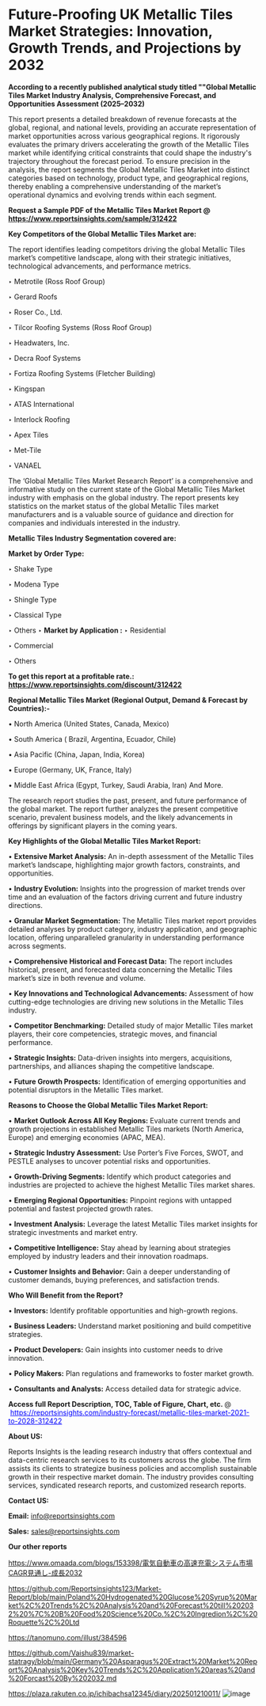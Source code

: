 # Future-Proofing UK Metallic Tiles Market Strategies: Innovation, Growth Trends, and Projections by 2032

<strong>According to a recently published analytical study titled ""Global Metallic Tiles Market Industry Analysis, Comprehensive Forecast, and Opportunities Assessment (2025–2032)</strong>

This report presents a detailed breakdown of revenue forecasts at the global, regional, and national levels, providing an accurate representation of market opportunities across various geographical regions. It rigorously evaluates the primary drivers accelerating the growth of the Metallic Tiles market while identifying critical constraints that could shape the industry's trajectory throughout the forecast period. To ensure precision in the analysis, the report segments the Global Metallic Tiles Market into distinct categories based on technology, product type, and geographical regions, thereby enabling a comprehensive understanding of the market’s operational dynamics and evolving trends within each segment.

<strong>Request a Sample PDF of the Metallic Tiles Market Report </strong><strong>@<a href=https://www.reportsinsights.com/sample/312422 style=color:#0000ff;> https://www.reportsinsights.com/sample/312422</a></strong></font>

<strong>Key Competitors of the Global Metallic Tiles Market are:</strong>

The report identifies leading competitors driving the global Metallic Tiles market’s competitive landscape, along with their strategic initiatives, technological advancements, and performance metrics.

‣ Metrotile (Ross Roof Group)

‣ Gerard Roofs

‣ Roser Co., Ltd.

‣ Tilcor Roofing Systems (Ross Roof Group)

‣ Headwaters, Inc.

‣ Decra Roof Systems

‣ Fortiza Roofing Systems (Fletcher Building)

‣ Kingspan

‣ ATAS International

‣ Interlock Roofing

‣ Apex Tiles

‣ Met-Tile

‣ VANAEL

The ‘Global Metallic Tiles Market Research Report’ is a comprehensive and informative study on the current state of the Global Metallic Tiles Market industry with emphasis on the global industry. The report presents key statistics on the market status of the global Metallic Tiles market manufacturers and is a valuable source of guidance and direction for companies and individuals interested in the industry.

<strong>Metallic Tiles Industry Segmentation covered are:</strong>

<strong>Market by Order Type: </strong>

‣ Shake Type

‣ Modena Type

‣ Shingle Type

‣ Classical Type

‣ Others
‣ 
<strong>Market by Application :</strong>
‣ Residential

‣ Commercial

‣ Others

<strong>To get this report at a profitable rate.: <a href=https://www.reportsinsights.com/discount/312422 style=color:#0000ff;>https://www.reportsinsights.com/discount/312422</a></strong></font>

<strong>Regional Metallic Tiles Market (Regional Output, Demand &amp; Forecast by Countries):-</strong>

• North America (United States, Canada, Mexico)

• South America ( Brazil, Argentina, Ecuador, Chile)

• Asia Pacific (China, Japan, India, Korea)

• Europe (Germany, UK, France, Italy)

• Middle East Africa (Egypt, Turkey, Saudi Arabia, Iran) And More.

The research report studies the past, present, and future performance of the global market. The report further analyzes the present competitive scenario, prevalent business models, and the likely advancements in offerings by significant players in the coming years.

<strong>Key Highlights of the Global Metallic Tiles Market Report:</strong>

• <strong>Extensive Market Analysis:</strong> An in-depth assessment of the Metallic Tiles market’s landscape, highlighting major growth factors, constraints, and opportunities.

• <strong>Industry Evolution:</strong> Insights into the progression of market trends over time and an evaluation of the factors driving current and future industry directions.

• <strong>Granular Market Segmentation:</strong> The Metallic Tiles market report provides detailed analyses by product category, industry application, and geographic location, offering unparalleled granularity in understanding performance across segments.

• <strong>Comprehensive Historical and Forecast Data:</strong> The report includes historical, present, and forecasted data concerning the Metallic Tiles market’s size in both revenue and volume.

• <strong>Key Innovations and Technological Advancements:</strong> Assessment of how cutting-edge technologies are driving new solutions in the Metallic Tiles industry.

• <strong>Competitor Benchmarking:</strong> Detailed study of major Metallic Tiles market players, their core competencies, strategic moves, and financial performance.

• <strong>Strategic Insights:</strong> Data-driven insights into mergers, acquisitions, partnerships, and alliances shaping the competitive landscape.

• <strong>Future Growth Prospects:</strong> Identification of emerging opportunities and potential disruptors in the Metallic Tiles market.

<strong>Reasons to Choose the Global Metallic Tiles Market Report:</strong>

• <strong>Market Outlook Across All Key Regions:</strong> Evaluate current trends and growth projections in established Metallic Tiles markets (North America, Europe) and emerging economies (APAC, MEA).

• <strong>Strategic Industry Assessment:</strong> Use Porter’s Five Forces, SWOT, and PESTLE analyses to uncover potential risks and opportunities.

• <strong>Growth-Driving Segments:</strong> Identify which product categories and industries are projected to achieve the highest Metallic Tiles market shares.

• <strong>Emerging Regional Opportunities:</strong> Pinpoint regions with untapped potential and fastest projected growth rates.

• <strong>Investment Analysis:</strong> Leverage the latest Metallic Tiles market insights for strategic investments and market entry.

• <strong>Competitive Intelligence:</strong> Stay ahead by learning about strategies employed by industry leaders and their innovation roadmaps.

• <strong>Customer Insights and Behavior:</strong> Gain a deeper understanding of customer demands, buying preferences, and satisfaction trends.

<strong>Who Will Benefit from the Report?</strong>

• <strong>Investors:</strong> Identify profitable opportunities and high-growth regions.

• <strong>Business Leaders:</strong> Understand market positioning and build competitive strategies.

• <strong>Product Developers:</strong> Gain insights into customer needs to drive innovation.

• <strong>Policy Makers:</strong> Plan regulations and frameworks to foster market growth.

• <strong>Consultants and Analysts:</strong> Access detailed data for strategic advice.
</ul>
<strong>Access full Report Description, TOC, Table of Figure, Chart, etc. </strong>@  <a href=https://reportsinsights.com/industry-forecast/metallic-tiles-market-2021-to-2028-312422 style=color:#0000ff;>https://reportsinsights.com/industry-forecast/metallic-tiles-market-2021-to-2028-312422</a></font>

<strong><strong>About US</strong>:</strong>

Reports Insights is the leading research industry that offers contextual and data-centric research services to its customers across the globe. The firm assists its clients to strategize business policies and accomplish sustainable growth in their respective market domain. The industry provides consulting services, syndicated research reports, and customized research reports.

<strong>Contact US:</strong>

<p class=""""><b>Email:</b> <a href=mailto:info@reportsinsights.com>info@reportsinsights.com</a></p>
<p class=""""><b>Sales:</b> <a href=mailto:sales@reportsinsights.com>sales@reportsinsights.com</a></p>

<strong>Our other reports</strong>

<a href=https://www.omaada.com/blogs/153398/電気自動車の高速充電システム市場CAGR見通し-成長2032>https://www.omaada.com/blogs/153398/電気自動車の高速充電システム市場CAGR見通し-成長2032</a>

<a href=https://github.com/Reportsinsights123/Market-Report/blob/main/Poland%20Hydrogenated%20Glucose%20Syrup%20Market%2C%20Trends%2C%20Analysis%20and%20Forecast%20till%202032%20%7C%20B%20Food%20Science%20Co.%2C%20Ingredion%2C%20Roquette%2C%20Ltd>https://github.com/Reportsinsights123/Market-Report/blob/main/Poland%20Hydrogenated%20Glucose%20Syrup%20Market%2C%20Trends%2C%20Analysis%20and%20Forecast%20till%202032%20%7C%20B%20Food%20Science%20Co.%2C%20Ingredion%2C%20Roquette%2C%20Ltd</a>

<a href=https://tanomuno.com/illust/384596>https://tanomuno.com/illust/384596</a>

<a href=https://github.com/Vaishu839/market-statragy/blob/main/Germany%20Asparagus%20Extract%20Market%20Report%20Analysis%20Key%20Trends%2C%20Application%20areas%20and%20Forcast%20By%202032.md>https://github.com/Vaishu839/market-statragy/blob/main/Germany%20Asparagus%20Extract%20Market%20Report%20Analysis%20Key%20Trends%2C%20Application%20areas%20and%20Forcast%20By%202032.md</a>

<a href=https://plaza.rakuten.co.jp/ichibachsa12345/diary/202501210011/>https://plaza.rakuten.co.jp/ichibachsa12345/diary/202501210011/</a>
![image](https://github.com/user-attachments/assets/5d295f91-ad36-45ba-97a5-a29b47d9cf5d)
